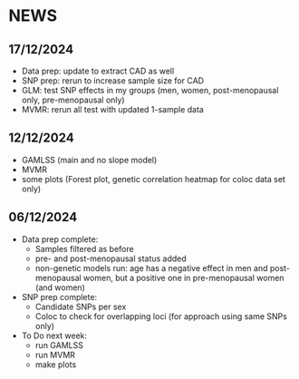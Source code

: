 # NEWS

## 17/12/2024

- Data prep: update to extract CAD as well 
- SNP prep: rerun to increase sample size for CAD
- GLM: test SNP effects in my groups (men, women, post-menopausal only, pre-menopausal only)
- MVMR: rerun all test with updated 1-sample data

## 12/12/2024

- GAMLSS (main and no slope model)
- MVMR
- some plots (Forest plot, genetic correlation heatmap for coloc data set only)

## 06/12/2024

- Data prep complete: 
    - Samples filtered as before
    - pre- and post-menopausal status added
    - non-genetic models run: age has a negative effect in men and post-menopausal women, but a positive one in pre-menopausal women (and women)
- SNP prep complete: 
    - Candidate SNPs per sex
    - Coloc to check for overlapping loci (for approach using same SNPs only)
- To Do next week: 
    - run GAMLSS
    - run MVMR
    - make plots
    